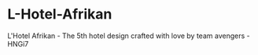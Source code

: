 # L-Hotel-Afrikan
L'Hotel Afrikan - The 5th hotel design crafted with love by team avengers - HNGi7
